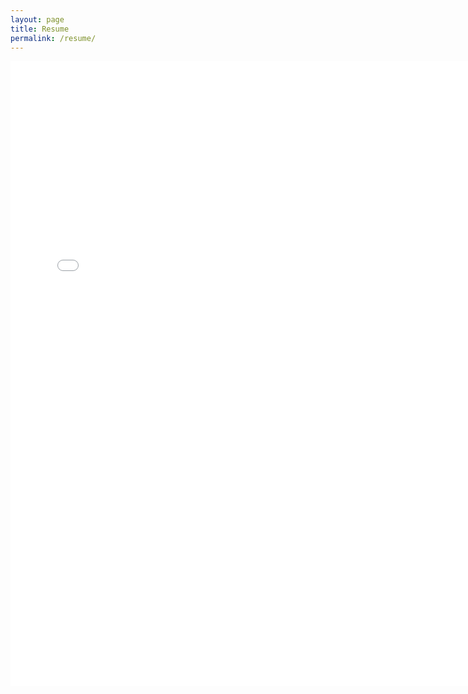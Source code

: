 ```yaml
---
layout: page
title: Resume
permalink: /resume/
---
```

<div class="PDF" margin-left: auto margin-right: auto>
    <embed src="/assets/Chen_Lucien_Resume.pdf" width="750" height="1000" 
    type="application/pdf" allowfullscreen="true">
</div>   